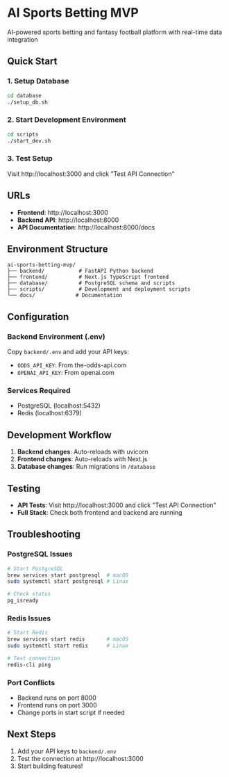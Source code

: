 # AI Sports Betting MVP

AI-powered sports betting and fantasy football platform with real-time data integration

## Quick Start

### 1. Setup Database
```bash
cd database
./setup_db.sh
```

### 2. Start Development Environment
```bash
cd scripts
./start_dev.sh
```

### 3. Test Setup
Visit http://localhost:3000 and click "Test API Connection"

## URLs
- **Frontend**: http://localhost:3000
- **Backend API**: http://localhost:8000
- **API Documentation**: http://localhost:8000/docs

## Environment Structure
```
ai-sports-betting-mvp/
├── backend/           # FastAPI Python backend
├── frontend/          # Next.js TypeScript frontend
├── database/          # PostgreSQL schema and scripts
├── scripts/           # Development and deployment scripts
└── docs/             # Documentation
```

## Configuration

### Backend Environment (.env)
Copy `backend/.env` and add your API keys:
- `ODDS_API_KEY`: From the-odds-api.com
- `OPENAI_API_KEY`: From openai.com

### Services Required
- PostgreSQL (localhost:5432)
- Redis (localhost:6379)

## Development Workflow

1. **Backend changes**: Auto-reloads with uvicorn
2. **Frontend changes**: Auto-reloads with Next.js
3. **Database changes**: Run migrations in `/database`

## Testing

- **API Tests**: Visit http://localhost:3000 and click "Test API Connection"
- **Full Stack**: Check both frontend and backend are running

## Troubleshooting

### PostgreSQL Issues
```bash
# Start PostgreSQL
brew services start postgresql  # macOS
sudo systemctl start postgresql # Linux

# Check status
pg_isready
```

### Redis Issues
```bash
# Start Redis
brew services start redis       # macOS
sudo systemctl start redis      # Linux

# Test connection
redis-cli ping
```

### Port Conflicts
- Backend runs on port 8000
- Frontend runs on port 3000
- Change ports in start script if needed

## Next Steps

1. Add your API keys to `backend/.env`
2. Test the connection at http://localhost:3000
3. Start building features!